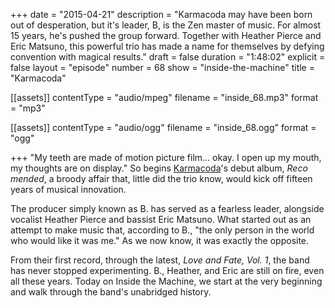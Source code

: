 +++
date = "2015-04-21"
description = "Karmacoda may have been born out of desperation, but it's leader, B, is the Zen master of music. For almost 15 years, he's pushed the group forward. Together with Heather Pierce and Eric Matsuno, this powerful trio has made a name for themselves by defying convention with magical results."
draft = false
duration = "1:48:02"
explicit = false
layout = "episode"
number = 68
show = "inside-the-machine"
title = "Karmacoda"

[[assets]]
  contentType = "audio/mpeg"
  filename = "inside_68.mp3"
  format = "mp3"

[[assets]]
  contentType = "audio/ogg"
  filename = "inside_68.ogg"
  format = "ogg"

+++
"My teeth are made of motion picture film... okay. I open up my mouth, my thoughts are on display." So begins [Karmacoda](http://karmacoda.com)'s debut album, *Reco mended*, a broody affair that, little did the trio know, would kick off fifteen years of musical innovation.

The producer simply known as B. has served as a fearless leader, alongside vocalist Heather Pierce and bassist Eric Matsuno. What started out as an attempt to make music that, according to B., "the only person in the world who would like it was me." As we now know, it was exactly the opposite.

From their first record, through the latest, *Love and Fate, Vol. 1*, the band has never stopped experimenting. B., Heather, and Eric are still on fire, even all these years. Today on Inside the Machine, we start at the very beginning and walk through the band's unabridged history.